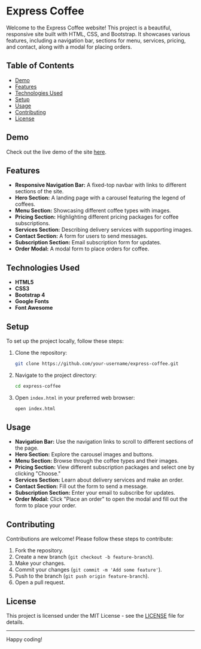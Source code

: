 # Express Coffee

Welcome to the Express Coffee website! This project is a beautiful, responsive site built with HTML, CSS, and Bootstrap. It showcases various features, including a navigation bar, sections for menu, services, pricing, and contact, along with a modal for placing orders.

## Table of Contents

- [Demo](#demo)
- [Features](#features)
- [Technologies Used](#technologies-used)
- [Setup](#setup)
- [Usage](#usage)
- [Contributing](#contributing)
- [License](#license)

## Demo

Check out the live demo of the site [here](#).

## Features

- **Responsive Navigation Bar:** A fixed-top navbar with links to different sections of the site.
- **Hero Section:** A landing page with a carousel featuring the legend of coffees.
- **Menu Section:** Showcasing different coffee types with images.
- **Pricing Section:** Highlighting different pricing packages for coffee subscriptions.
- **Services Section:** Describing delivery services with supporting images.
- **Contact Section:** A form for users to send messages.
- **Subscription Section:** Email subscription form for updates.
- **Order Modal:** A modal form to place orders for coffee.

## Technologies Used

- **HTML5**
- **CSS3**
- **Bootstrap 4**
- **Google Fonts**
- **Font Awesome**

## Setup

To set up the project locally, follow these steps:

1. Clone the repository:
    ```bash
    git clone https://github.com/your-username/express-coffee.git
    ```

2. Navigate to the project directory:
    ```bash
    cd express-coffee
    ```

3. Open `index.html` in your preferred web browser:
    ```bash
    open index.html
    ```

## Usage

- **Navigation Bar:** Use the navigation links to scroll to different sections of the page.
- **Hero Section:** Explore the carousel images and buttons.
- **Menu Section:** Browse through the coffee types and their images.
- **Pricing Section:** View different subscription packages and select one by clicking "Choose."
- **Services Section:** Learn about delivery services and make an order.
- **Contact Section:** Fill out the form to send a message.
- **Subscription Section:** Enter your email to subscribe for updates.
- **Order Modal:** Click "Place an order" to open the modal and fill out the form to place your order.

## Contributing

Contributions are welcome! Please follow these steps to contribute:

1. Fork the repository.
2. Create a new branch (`git checkout -b feature-branch`).
3. Make your changes.
4. Commit your changes (`git commit -m 'Add some feature'`).
5. Push to the branch (`git push origin feature-branch`).
6. Open a pull request.

## License

This project is licensed under the MIT License - see the [LICENSE](LICENSE) file for details.

---

Happy coding!
